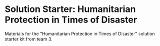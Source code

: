 # Solution Starter: Humanitarian Protection in Times of Disaster
Materials for the "Humanitarian Protection in Times of Disaster" solution starter kit from team 3.
